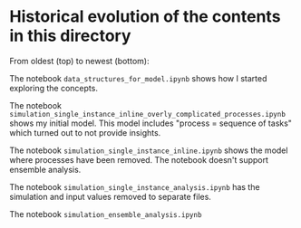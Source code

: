 
# Historical evolution of the contents in this directory

From oldest (top) to newest (bottom):

The notebook `data_structures_for_model.ipynb` shows how I started exploring the concepts.

The notebook `simulation_single_instance_inline_overly_complicated_processes.ipynb` shows my initial model. 
This model includes "process = sequence of tasks" which turned out to not provide insights.

The notebook `simulation_single_instance_inline.ipynb` shows the model where processes have been removed.
The notebook doesn't support ensemble analysis.

The notebook `simulation_single_instance_analysis.ipynb` has the simulation and input values removed to separate files.

The notebook `simulation_ensemble_analysis.ipynb`
